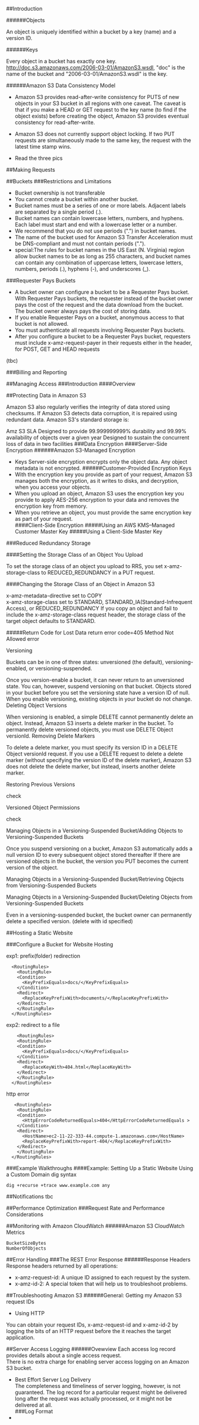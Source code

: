 ##Introduction

######Objects

An object is uniquely identified within a bucket by a key (name) and a version ID.

######Keys

Every object in a bucket has exactly one key.
http://doc.s3.amazonaws.com/2006-03-01/AmazonS3.wsdl, "doc" is the name of the bucket and "2006-03-01/AmazonS3.wsdl" is the key.

######Amazon S3 Data Consistency Model

- Amazon S3 provides read-after-write consistency for PUTS of new objects in your S3 bucket in all regions with one caveat. The caveat is that if you make a HEAD or GET request to the key name (to find if the object exists) before creating the object, Amazon S3 provides eventual consistency for read-after-write.  

- Amazon S3 does not currently support object locking. If two PUT requests are simultaneously made to the same key, the request with the latest time stamp wins.  

- Read the three pics  

##Making Requests



##Buckets
###Restrictions and Limitations
- Bucket ownership is not transferable
- You cannot create a bucket within another bucket.
- Bucket names must be a series of one or more labels. Adjacent labels are separated by a single period (.). 
- Bucket names can contain lowercase letters, numbers, and hyphens. Each label must start and end with a lowercase letter or a number.
- We recommend that you do not use periods (".") in bucket names.
- The name of the bucket used for Amazon S3 Transfer Acceleration must be DNS-compliant and must not contain periods (".").
- special:The rules for bucket names in the US East (N. Virginia) region allow bucket names to be as long as 255 characters, and bucket names can contain any combination of uppercase letters, lowercase letters, numbers, periods (.), hyphens (-), and underscores (_).

###Requester Pays Buckets
- A bucket owner can configure a bucket to be a Requester Pays bucket. With Requester Pays buckets, the requester instead of the bucket owner pays the cost of the request and the data download from the bucket. The bucket owner always pays the cost of storing data.
- If you enable Requester Pays on a bucket, anonymous access to that bucket is not allowed.
- You must authenticate all requests involving Requester Pays buckets. 
- After you configure a bucket to be a Requester Pays bucket, requesters must include x-amz-request-payer in their requests either in the header, for POST, GET and HEAD requests

(tbc)


###Billing and Reporting



##Managing Access
###Introduction
####Overview









##Protecting Data in Amazon S3

Amazon S3 also regularly verifies the integrity of data stored using checksums. If Amazon S3 detects data corruption, it is repaired using redundant data. Amazon S3's standard storage is:

Amz S3 SLA
Designed to provide 99.999999999% durability and 99.99% availability of objects over a given year
Designed to sustain the concurrent loss of data in two facilities
###Data Encryption
####Server-Side Encryption 
######Amazon S3-Managed Encryption 
- Keys Server-side encryption encrypts only the object data. Any object metadata is not encrypted. ######Customer-Provided Encryption Keys
- With the encryption key you provide as part of your request, Amazon S3 manages both the encryption, as it writes to disks, and decryption, when you access your objects.  
- When you upload an object, Amazon S3 uses the encryption key you provide to apply AES-256 encryption to your data and removes the encryption key from memory.  
- When you retrieve an object, you must provide the same encryption key as part of your request.  
####Client-Side Encryption
#####Using an AWS KMS–Managed Customer Master Key
#####Using a Client-Side Master Key

###Reduced Redundancy Storage

####Setting the Storage Class of an Object You Upload

To set the storage class of an object you upload to RRS, you set x-amz-storage-class to REDUCED_REDUNDANCY in a PUT request.

####Changing the Storage Class of an Object in Amazon S3

x-amz-metadata-directive set to COPY  
x-amz-storage-class set to STANDARD, STANDARD_IA(Standard-Infrequent Access), or REDUCED_REDUNDANCY
If you copy an object and fail to include the x-amz-storage-class request header, the storage class of the target object defaults to STANDARD.

#####Return Code for Lost Data
return error code=405 Method Not Allowed error

Versioning

Buckets can be in one of three states: unversioned (the default), versioning-enabled, or versioning-suspended.

Once you version-enable a bucket, it can never return to an unversioned state. You can, however, suspend versioning on that bucket.
Objects stored in your bucket before you set the versioning state have a version ID of null. When you enable versioning, existing objects in your bucket do not change.
Deleting Object Versions

When versioning is enabled, a simple DELETE cannot permanently delete an object. Instead, Amazon S3 inserts a delete marker in the bucket.
To permanently delete versioned objects, you must use DELETE Object versionId.
Removing Delete Markers

To delete a delete marker, you must specify its version ID in a DELETE Object versionId request. If you use a DELETE request to delete a delete marker (without specifying the version ID of the delete marker), Amazon S3 does not delete the delete marker, but instead, inserts another delete marker.

Restoring Previous Versions

check

Versioned Object Permissions

check

Managing Objects in a Versioning-Suspended Bucket/Adding Objects to Versioning-Suspended Buckets

Once you suspend versioning on a bucket, Amazon S3 automatically adds a null version ID to every subsequent object stored thereafter
If there are versioned objects in the bucket, the version you PUT becomes the current version of the object.

Managing Objects in a Versioning-Suspended Bucket/Retrieving Objects from Versioning-Suspended Buckets

Managing Objects in a Versioning-Suspended Bucket/Deleting Objects from Versioning-Suspended Buckets

Even in a versioning-suspended bucket, the bucket owner can permanently delete a specified version. (delete with id specified)

##Hosting a Static Website

###Configure a Bucket for Website Hosting

exp1: prefix(folder) redirection
```
  <RoutingRules>
    <RoutingRule>
    <Condition>
      <KeyPrefixEquals>docs/</KeyPrefixEquals>
    </Condition>
    <Redirect>
      <ReplaceKeyPrefixWith>documents/</ReplaceKeyPrefixWith>
    </Redirect>
    </RoutingRule>
  </RoutingRules>
```
exp2: redirect to a file
```
    <RoutingRules>
    <RoutingRule>
    <Condition>
      <KeyPrefixEquals>docs/</KeyPrefixEquals>
    </Condition>
    <Redirect>
      <ReplaceKeyWith>404.html</ReplaceKeyWith>
    </Redirect>
    </RoutingRule>
  </RoutingRules>
```
http error
```
   <RoutingRules>
    <RoutingRule>
    <Condition>
      <HttpErrorCodeReturnedEquals>404</HttpErrorCodeReturnedEquals >
    </Condition>
    <Redirect>
      <HostName>ec2-11-22-333-44.compute-1.amazonaws.com</HostName>
      <ReplaceKeyPrefixWith>report-404/</ReplaceKeyPrefixWith>
    </Redirect>
    </RoutingRule>
  </RoutingRules>
```
###Example Walkthroughs 
####Example: Setting Up a Static Website Using a Custom Domain dig syntax
```
dig +recurse +trace www.example.com any
```
##Notifications 
tbc

##Performance Optimization
###Request Rate and Performance Considerations

##Monitoring with Amazon CloudWatch
######Amazon S3 CloudWatch Metrics
```
BucketSizeBytes
NumberOfObjects
```
##Error Handling
###The REST Error Response
######Response Headers
Response headers returned by all operations:
- x-amz-request-id: A unique ID assigned to each request by the system.  
- x-amz-id-2: A special token that will help us to troubleshoot problems.  

##Troubleshooting Amazon S3
######General: Getting my Amazon S3 request IDs
- Using HTTP  

You can obtain your request IDs, x-amz-request-id and x-amz-id-2 by logging the bits of an HTTP request before the it reaches the target application.  

##Server Access Logging
######Ovewview
Each access log record provides details about a single access request.  
There is no extra charge for enabling server access logging on an Amazon S3 bucket.  
- Best Effort Server Log Delivery  
The completeness and timeliness of server logging, however, is not guaranteed. The log record for a particular request might be delivered long after the request was actually processed, or it might not be delivered at all.  
###Log Format
- 
